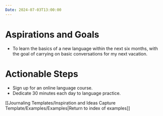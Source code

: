 ```yaml
---
Date: 2024-07-03T13:00:00
---
```


# Aspirations and Goals

- To learn the basics of a new language within the next six months, with the goal of carrying on basic conversations for my next vacation.

# Actionable Steps

- Sign up for an online language course.
- Dedicate 30 minutes each day to language practice.

[[Journaling Templates/Inspiration and Ideas Capture Template/Examples/Examples|Return to index of examples]]